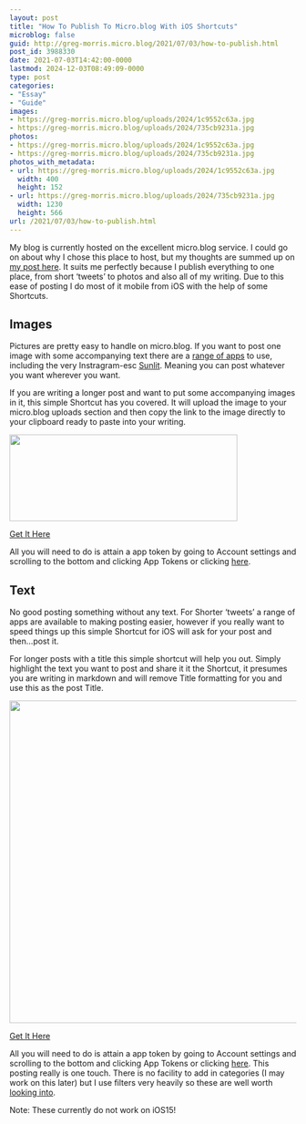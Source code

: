 ```yaml
---
layout: post
title: "How To Publish To Micro.blog With iOS Shortcuts"
microblog: false
guid: http://greg-morris.micro.blog/2021/07/03/how-to-publish.html
post_id: 3988330
date: 2021-07-03T14:42:00-0000
lastmod: 2024-12-03T08:49:09-0000
type: post
categories:
- "Essay"
- "Guide"
images:
- https://greg-morris.micro.blog/uploads/2024/1c9552c63a.jpg
- https://greg-morris.micro.blog/uploads/2024/735cb9231a.jpg
photos:
- https://greg-morris.micro.blog/uploads/2024/1c9552c63a.jpg
- https://greg-morris.micro.blog/uploads/2024/735cb9231a.jpg
photos_with_metadata:
- url: https://greg-morris.micro.blog/uploads/2024/1c9552c63a.jpg
  width: 400
  height: 152
- url: https://greg-morris.micro.blog/uploads/2024/735cb9231a.jpg
  width: 1230
  height: 566
url: /2021/07/03/how-to-publish.html
---
```

<p><!--kg-card-begin: html--></p>
<p>My blog is currently hosted on the excellent micro.blog service. I could go on about why I chose this place to host, but my thoughts are summed up on <a href="/2021/03/28/why-microblog.html">my post here</a>. It suits me perfectly because I publish everything to one place, from short ‘tweets’ to photos and also all of my writing. Due to this ease of posting I do most of it mobile from iOS with the help of some Shortcuts.</p>
<h2>Images</h2>
<p>Pictures are pretty easy to handle on micro.blog. If you want to post one image with some accompanying text there are a <a href="https://micro.blog/about">range of apps</a> to use, including the very Instragram-esc <a href="https://sunlit.io">Sunlit</a>. Meaning you can post whatever you want wherever you want.</p>
<p>If you are writing a longer post and want to put some accompanying images in it, this simple Shortcut has you covered. It will upload the image to your micro.blog uploads section and then copy the link to the image directly to your clipboard ready to paste into your writing.</p>
<p><img src="uploads/2024/1c9552c63a.jpg" alt="" width="400" height="152" /></p>
<p><a href="https://www.icloud.com/shortcuts/01d2ded5a96f4dc28bbb9961642fc08b">Get It Here</a></p>
<p>All you will need to do is attain a app token by going to Account settings and scrolling to the bottom and clicking App Tokens or clicking <a href="https://micro.blog/account/apps">here</a>.</p>
<h2>Text</h2>
<p>No good posting something without any text. For Shorter ‘tweets’ a range of apps are available to making posting easier, however if you really want to speed things up this simple Shortcut for iOS will ask for your post and then…post it.</p>
<p>For longer posts with a title this simple shortcut will help you out. Simply highlight the text you want to post and share it it the Shortcut, it presumes you are writing in markdown and will remove Title formatting for you and use this as the post Title.</p>
<p><img src="uploads/2024/735cb9231a.jpg" alt="" width="1230" height="566" /></p>
<p><a href="https://www.icloud.com/shortcuts/772cc414fc5d453594d87706f3bbc465">Get It Here</a></p>
<p>All you will need to do is attain a app token by going to Account settings and scrolling to the bottom and clicking App Tokens or clicking <a href="https://micro.blog/account/apps">here</a>. This posting really is one touch. There is no facility to add in categories (I may work on this later) but I use filters very heavily so these are well worth <a href="https://www.manton.org/2019/11/06/microblog-filters-with.html">looking into</a>.</p>
<p>Note: These currently do not work on iOS15!</p>
<p><!--kg-card-end: html--></p>
